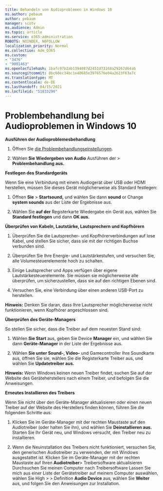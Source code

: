 ```yaml
---
title: Behandeln von Audioproblemen in Windows 10
ms.author: pebaum
author: pebaum
manager: scotv
ms.audience: Admin
ms.topic: article
ms.service: o365-administration
ROBOTS: NOINDEX, NOFOLLOW
localization_priority: Normal
ms.collection: Adm_O365
ms.custom:
- "3476"
- "9001463"
ms.openlocfilehash: 1bafc97b2ab1394087d2451d73168a29267d64ab
ms.sourcegitcommit: 8bc60ec34bc1e40685e3976576e04a2623f63a7c
ms.translationtype: MT
ms.contentlocale: de-DE
ms.lasthandoff: 04/15/2021
ms.locfileid: "51833290"
---
```

# <a name="troubleshooting-audio-issues-in-windows-10"></a>Problembehandlung bei Audioproblemen in Windows 10

**Ausführen der Audioproblemesbehandlung**

1.  Öffnen Sie [die Problembehandlungseinstellungen](ms-settings:troubleshoot).

2.  Wählen **Sie Wiedergeben von Audio** Ausführen der  >  **Problembehandlung aus.**

**Festlegen des Standardgeräts**

Wenn Sie eine Verbindung mit einem Audiogerät über USB oder HDMI herstellen, müssen Sie dieses Gerät möglicherweise als Standard festlegen:

1. Öffnen **Sie**  >  **Startsound,** und wählen Sie dann **sound** or Change **system sounds** aus der Liste der Ergebnisse aus.

2.  Wählen Sie **auf der** Registerkarte Wiedergabe ein Gerät aus, wählen Sie **Standard festlegen** und dann **OK aus.**

**Überprüfen von Kabeln, Lautstärke, Lautsprechern und Kopfhörern**

1. Überprüfen Sie die Lautsprecher- und Kopfhörerverbindungen auf lose Kabel, und stellen Sie sicher, dass sie mit der richtigen Buchse verbunden sind.

2. Überprüfen Sie Ihre Energie- und Lautstärkestufen, und versuchen Sie, alle Volumesteuerelemente hoch zu schalten.

3. Einige Lautsprecher und Apps verfügen über eigene Lautstärkesteuerelemente. Sie müssen sie möglicherweise alle überprüfen, um sicherzustellen, dass sie auf den richtigen Ebenen sind.

4. Versuchen Sie, eine Verbindung über einen anderen USB-Port zu herstellen.

**Hinweis:** Denken Sie daran, dass Ihre Lautsprecher möglicherweise nicht funktionieren, wenn Kopfhörer angeschlossen sind.

**Überprüfen des Geräte-Managers**

So stellen Sie sicher, dass die Treiber auf dem neuesten Stand sind:

1. Wählen **Sie Start** aus, geben Sie Device **Manager** ein, und wählen Sie dann **Geräte-Manager** in der Liste der Ergebnisse aus.

2. Wählen **Sie unter Sound-, Video-** und Gamecontroller Ihre  Soundkarte aus, öffnen Sie sie, wählen Sie die Registerkarte Treiber aus, und wählen Sie **Updatetreiber aus.**

**Hinweis:** Wenn Windows keinen neuen Treiber findet, suchen Sie auf der Website des Geräteherstellers nach einem Treiber, und befolgen Sie die Anweisungen.

**Erneutes Installieren des Treibers**

Wenn Sie nicht über den Geräte-Manager aktualisieren oder einen neuen Treiber auf der Website des Herstellers finden können, führen Sie die folgenden Schritte aus:

1. Klicken Sie im Geräte-Manager mit der rechten Maustaste auf den Audiotreiber (oder halten Sie ihn), und wählen Sie **Deinstallieren aus.** Starten Sie Ihr Gerät neu, und Windows versucht, den Treiber neu zu installieren.

2. Wenn die Neuinstallation des Treibers nicht funktioniert, versuchen Sie, den generischen Audiotreiber zu verwenden, der mit Windows ausgestattet ist. Klicken Sie im Geräte-Manager mit der rechten Maustaste auf Ihren **Audiotreiber**> Treibersoftware aktualisieren Durchsuchen Sie meinen Computer nach Treibersoftware Lassen Sie mich aus einer Liste der Gerätetreiber auf meinem Computer auswählen, wählen Sie High  >    >  Definition **Audio Device** aus, wählen Sie **Weiter** aus, und folgen Sie den Anweisungen zur Installation.
